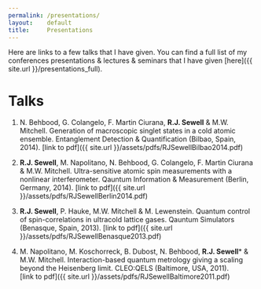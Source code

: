 ```yaml
---
permalink: /presentations/
layout:    default
title:     Presentations
---
```


Here are links to a few talks that I have given. You can find a full list of my conferences presentations & lectures & seminars that I have given [here]({{ site.url }}/presentations_full).

# Talks

1. N. Behbood, G. Colangelo, F. Martin Ciurana, **R.J. Sewell** & M.W. Mitchell. Generation of macroscopic singlet states in a cold atomic ensemble. Entanglement Detection & Quantification (Bilbao, Spain, 2014). 
[link to pdf]({{ site.url }}/assets/pdfs/RJSewellBilbao2014.pdf)

2. **R.J. Sewell**, M. Napolitano, N. Behbood, G. Colangelo, F. Martin Ciurana & M.W. Mitchell. Ultra-sensitive atomic spin measurements with a nonlinear interferometer. Qauntum Information & Measurement (Berlin, Germany, 2014).
[link to pdf]({{ site.url }}/assets/pdfs/RJSewellBerlin2014.pdf)

3. **R.J. Sewell**, P. Hauke, M.W. Mitchell & M. Lewenstein. Quantum control of spin-correlations in ultracold lattice gases. Qauntum Simulators (Benasque, Spain, 2013).
[link to pdf]({{ site.url }}/assets/pdfs/RJSewellBenasque2013.pdf)

4. M. Napolitano, M. Koschorreck, B. Dubost, N. Behbood, **R.J. Sewell*** & M.W. Mitchell. Interaction-based quantum metrology giving a scaling beyond the Heisenberg limit. CLEO:QELS (Baltimore, USA, 2011).  
[link to pdf]({{ site.url }}/assets/pdfs/RJSewellBaltimore2011.pdf)
